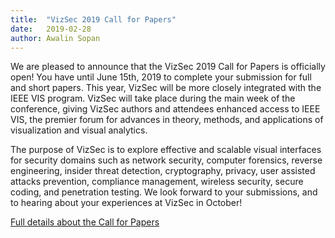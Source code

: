 ```yaml
---
title:  "VizSec 2019 Call for Papers"
date:   2019-02-28 
author: Awalin Sopan  
---
```


<p>We are pleased to announce that the VizSec 2019 Call for Papers is officially open! You have until June 15th, 2019 to complete your submission for full and short papers. This year, VizSec will be more closely integrated with the IEEE VIS program. VizSec will take place
    during the main week of the conference, giving VizSec authors and attendees enhanced access to IEEE VIS,
    the premier forum for advances in theory, methods, and applications of visualization and visual
    analytics.
</p>
<p>
    The purpose of VizSec is to explore effective and scalable visual interfaces for security domains such
    as network security, computer forensics, reverse engineering, insider threat detection, cryptography,
    privacy, user assisted attacks prevention, compliance management, wireless security, secure coding, and
    penetration testing. We look forward to your submissions, and to hearing about your experiences at VizSec in October! </p>

<a href="/vizsec2019/#cfp">Full details about the Call for Papers</a>
